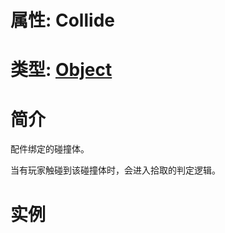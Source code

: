 # 属性: Collide
# 类型: [Object](../../Object.md)
# 简介
<!-- START ShortDesc -->
配件绑定的碰撞体。
<!-- END ShortDesc -->


<!-- START Desc -->
当有玩家触碰到该碰撞体时，会进入拾取的判定逻辑。
<!-- END Desc -->

# 实例
<!-- START SAMPLE -->

<!-- END SAMPLE -->

		 